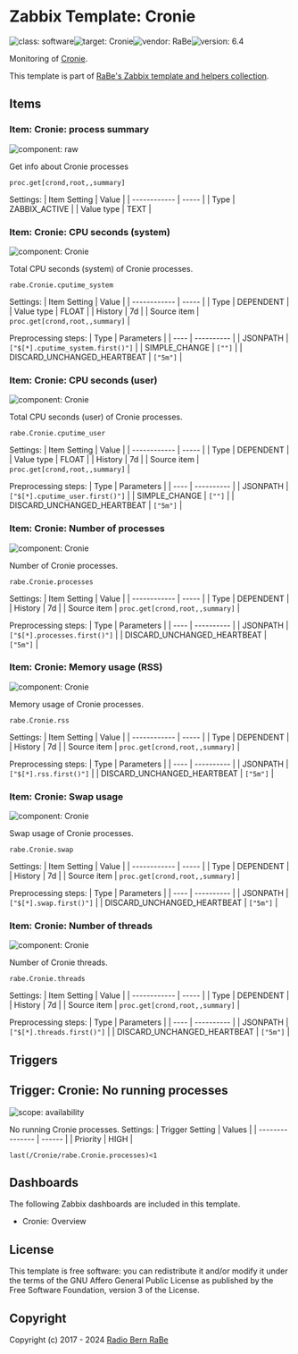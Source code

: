 # Zabbix Template: Cronie

![class: software](https://img.shields.io/badge/class-software-00c9bf)![target: Cronie](https://img.shields.io/badge/target-Cronie-00c9bf)![vendor: RaBe](https://img.shields.io/badge/vendor-RaBe-00c9bf)![version: 6.4](https://img.shields.io/badge/version-6.4-00c9bf)

Monitoring of [Cronie](https://github.com/cronie-crond/cronie).

This template is part of [RaBe's Zabbix template and helpers
collection](https://github.com/radiorabe/rabe-zabbix).


## Items

### Item: Cronie: process summary

![component: raw](https://img.shields.io/badge/component-raw-00c9bf)

Get info about Cronie processes

```
proc.get[crond,root,,summary]
```

Settings:
| Item Setting | Value |
| ------------ | ----- |
| Type | ZABBIX_ACTIVE |
| Value type | TEXT |

### Item: Cronie: CPU seconds (system)

![component: Cronie](https://img.shields.io/badge/component-Cronie-00c9bf)

Total CPU seconds (system) of Cronie processes.

```
rabe.Cronie.cputime_system
```

Settings:
| Item Setting | Value |
| ------------ | ----- |
| Type | DEPENDENT |
| Value type | FLOAT |
| History | 7d |
| Source item | `proc.get[crond,root,,summary]` |

Preprocessing steps:
| Type | Parameters |
| ---- | ---------- |
| JSONPATH | `["$[*].cputime_system.first()"]` |
| SIMPLE_CHANGE | `[""]` |
| DISCARD_UNCHANGED_HEARTBEAT | `["5m"]` |

### Item: Cronie: CPU seconds (user)

![component: Cronie](https://img.shields.io/badge/component-Cronie-00c9bf)

Total CPU seconds (user) of Cronie processes.

```
rabe.Cronie.cputime_user
```

Settings:
| Item Setting | Value |
| ------------ | ----- |
| Type | DEPENDENT |
| Value type | FLOAT |
| History | 7d |
| Source item | `proc.get[crond,root,,summary]` |

Preprocessing steps:
| Type | Parameters |
| ---- | ---------- |
| JSONPATH | `["$[*].cputime_user.first()"]` |
| SIMPLE_CHANGE | `[""]` |
| DISCARD_UNCHANGED_HEARTBEAT | `["5m"]` |

### Item: Cronie: Number of processes

![component: Cronie](https://img.shields.io/badge/component-Cronie-00c9bf)

Number of Cronie processes.

```
rabe.Cronie.processes
```

Settings:
| Item Setting | Value |
| ------------ | ----- |
| Type | DEPENDENT |
| History | 7d |
| Source item | `proc.get[crond,root,,summary]` |

Preprocessing steps:
| Type | Parameters |
| ---- | ---------- |
| JSONPATH | `["$[*].processes.first()"]` |
| DISCARD_UNCHANGED_HEARTBEAT | `["5m"]` |

### Item: Cronie: Memory usage (RSS)

![component: Cronie](https://img.shields.io/badge/component-Cronie-00c9bf)

Memory usage of Cronie processes.

```
rabe.Cronie.rss
```

Settings:
| Item Setting | Value |
| ------------ | ----- |
| Type | DEPENDENT |
| History | 7d |
| Source item | `proc.get[crond,root,,summary]` |

Preprocessing steps:
| Type | Parameters |
| ---- | ---------- |
| JSONPATH | `["$[*].rss.first()"]` |
| DISCARD_UNCHANGED_HEARTBEAT | `["5m"]` |

### Item: Cronie: Swap usage

![component: Cronie](https://img.shields.io/badge/component-Cronie-00c9bf)

Swap usage of Cronie processes.

```
rabe.Cronie.swap
```

Settings:
| Item Setting | Value |
| ------------ | ----- |
| Type | DEPENDENT |
| History | 7d |
| Source item | `proc.get[crond,root,,summary]` |

Preprocessing steps:
| Type | Parameters |
| ---- | ---------- |
| JSONPATH | `["$[*].swap.first()"]` |
| DISCARD_UNCHANGED_HEARTBEAT | `["5m"]` |

### Item: Cronie: Number of threads

![component: Cronie](https://img.shields.io/badge/component-Cronie-00c9bf)

Number of Cronie threads.

```
rabe.Cronie.threads
```

Settings:
| Item Setting | Value |
| ------------ | ----- |
| Type | DEPENDENT |
| History | 7d |
| Source item | `proc.get[crond,root,,summary]` |

Preprocessing steps:
| Type | Parameters |
| ---- | ---------- |
| JSONPATH | `["$[*].threads.first()"]` |
| DISCARD_UNCHANGED_HEARTBEAT | `["5m"]` |

## Triggers

## Trigger: Cronie: No running processes

![scope: availability](https://img.shields.io/badge/scope-availability-00c9bf)

No running Cronie processes.
Settings:
| Trigger Setting | Values |
| --------------- | ------ |
| Priority | HIGH |

```
last(/Cronie/rabe.Cronie.processes)<1
```

## Dashboards

The following Zabbix dashboards are included in this template.
* Cronie: Overview

## License

This template is free software: you can redistribute it and/or modify it under
the terms of the GNU Affero General Public License as published by the Free
Software Foundation, version 3 of the License.

## Copyright

Copyright (c) 2017 - 2024 [Radio Bern RaBe](http://www.rabe.ch)
